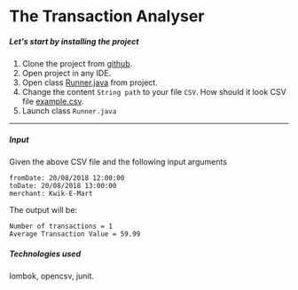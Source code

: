 # The Transaction Analyser
##### Let's start by installing the project


1. Clone the project from [github](https://github.com/BigPotatoo/TheTransactionAnalyser.git).
2. Open project in any IDE.
3. Open class [Runner.java](./src/main/java/com/example/thetransactionanalyser/Runner.java) from project.
4. Change the content `String path` to your file `CSV`. How should it look CSV file [example.csv](./src/main/resources/example.csv).<br/>
5. Launch class `Runner.java`
---
##### Input
Given the above CSV file and the following input arguments
```
fromDate: 20/08/2018 12:00:00
toDate: 20/08/2018 13:00:00
merchant: Kwik-E-Mart
```
The output will be:
```
Number of transactions = 1
Average Transaction Value = 59.99
```
##### Technologies used
lombok, opencsv, junit.
